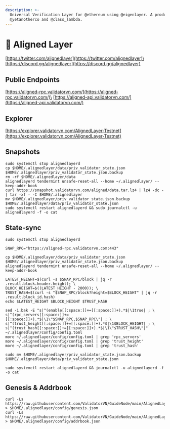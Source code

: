 ```yaml
---
description: >-
  Universal Verification Layer for @ethereum using @eigenlayer. A product by
  @yetanotherco and @class_lambda.
---
```


# 🧊 Aligned Layer

[https://twitter.com/alignedlayer](https://twitter.com/alignedlayer)\
[https://discord.gg/alignedlayer](https://discord.gg/alignedlayer)

## Public Endpoints

[https://aligned-rpc.validatorvn.com/](https://aligned-rpc.validatorvn.com/)\
[https://aligned-api.validatorvn.com/](https://aligned-api.validatorvn.com/)

## Explorer

[https://explorer.validatorvn.com/AlignedLayer-Testnet](https://explorer.validatorvn.com/AlignedLayer-Testnet)

## Snapshots

```
sudo systemctl stop alignedlayerd
cp $HOME/.alignedlayer/data/priv_validator_state.json $HOME/.alignedlayer/priv_validator_state.json.backup
rm -rf $HOME/.alignedlayer/data
alignedlayerd tendermint unsafe-reset-all --home ~/.alignedlayer/ --keep-addr-book
curl https://snapshot.validatorvn.com/aligned/data.tar.lz4 | lz4 -dc - | tar -xf - -C $HOME/.alignedlayer
mv $HOME/.alignedlayer/priv_validator_state.json.backup $HOME/.alignedlayer/data/priv_validator_state.json
sudo systemctl restart alignedlayerd && sudo journalctl -u alignedlayerd -f -o cat

```

## State-sync

```
sudo systemctl stop alignedlayerd

SNAP_RPC="https://aligned-rpc.validatorvn.com:443"

cp $HOME/.alignedlayer/data/priv_validator_state.json $HOME/.alignedlayer/priv_validator_state.json.backup
alignedlayerd tendermint unsafe-reset-all --home ~/.alignedlayer/ --keep-addr-book

LATEST_HEIGHT=$(curl -s $SNAP_RPC/block | jq -r .result.block.header.height); \
BLOCK_HEIGHT=$((LATEST_HEIGHT - 2000)); \
TRUST_HASH=$(curl -s "$SNAP_RPC/block?height=$BLOCK_HEIGHT" | jq -r .result.block_id.hash)
echo $LATEST_HEIGHT $BLOCK_HEIGHT $TRUST_HASH

sed -i.bak -E "s|^(enable[[:space:]]+=[[:space:]]+).*$|\1true| ; \
s|^(rpc_servers[[:space:]]+=[[:space:]]+).*$|\1\"$SNAP_RPC,$SNAP_RPC\"| ; \
s|^(trust_height[[:space:]]+=[[:space:]]+).*$|\1$BLOCK_HEIGHT| ; \
s|^(trust_hash[[:space:]]+=[[:space:]]+).*$|\1\"$TRUST_HASH\"|" ~/.alignedlayer/config/config.toml
more ~/.alignedlayer/config/config.toml | grep 'rpc_servers'
more ~/.alignedlayer/config/config.toml | grep 'trust_height'
more ~/.alignedlayer/config/config.toml | grep 'trust_hash'

sudo mv $HOME/.alignedlayer/priv_validator_state.json.backup $HOME/.alignedlayer/data/priv_validator_state.json

sudo systemctl restart alignedlayerd && journalctl -u alignedlayerd -f -o cat

```

## Genesis & Addrbook

```
curl -Ls https://raw.githubusercontent.com/ValidatorVN/GuideNode/main/AlignedLayer/genesis.json > $HOME/.alignedlayer/config/genesis.json
curl -Ls https://raw.githubusercontent.com/ValidatorVN/GuideNode/main/AlignedLayer/addrbook.json > $HOME/.alignedlayer/config/addrbook.json
```

